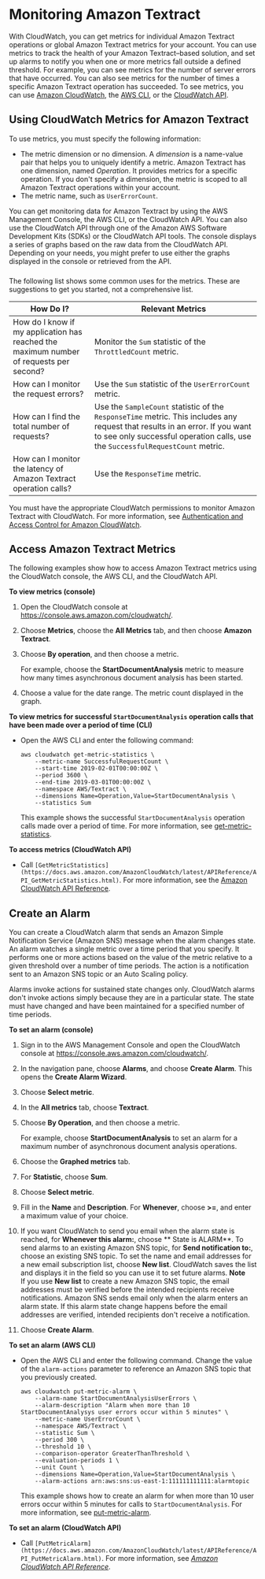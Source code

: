 # Monitoring Amazon Textract<a name="textract-monitoring"></a>

With CloudWatch, you can get metrics for individual Amazon Textract operations or global Amazon Textract metrics for your account\. You can use metrics to track the health of your Amazon Textract–based solution, and set up alarms to notify you when one or more metrics fall outside a defined threshold\. For example, you can see metrics for the number of server errors that have occurred\. You can also see metrics for the number of times a specific Amazon Textract operation has succeeded\. To see metrics, you can use [Amazon CloudWatch](https://console.aws.amazon.com/cloudwatch/), the [AWS CLI](https://docs.aws.amazon.com/AmazonCloudWatch/latest/cli/), or the [CloudWatch API](https://docs.aws.amazon.com/AmazonCloudWatch/latest/APIReference/)\.



## Using CloudWatch Metrics for Amazon Textract<a name="using-metrics"></a>

To use metrics, you must specify the following information:
+ The metric dimension or no dimension\. A *dimension* is a name\-value pair that helps you to uniquely identify a metric\. Amazon Textract has one dimension, named *Operation*\. It provides metrics for a specific operation\. If you don't specify a dimension, the metric is scoped to all Amazon Textract operations within your account\.
+ The metric name, such as `UserErrorCount`\.

You can get monitoring data for Amazon Textract by using the AWS Management Console, the AWS CLI, or the CloudWatch API\. You can also use the CloudWatch API through one of the Amazon AWS Software Development Kits \(SDKs\) or the CloudWatch API tools\. The console displays a series of graphs based on the raw data from the CloudWatch API\. Depending on your needs, you might prefer to use either the graphs displayed in the console or retrieved from the API\.

### <a name="how-do-i"></a>

The following list shows some common uses for the metrics\. These are suggestions to get you started, not a comprehensive list\.


| How Do I? | Relevant Metrics | 
| --- | --- | 
|  How do I know if my application has reached the maximum number of requests per second?  |  Monitor the `Sum` statistic of the `ThrottledCount` metric\.  | 
|  How can I monitor the request errors?  |  Use the `Sum` statistic of the `UserErrorCount` metric\.  | 
|  How can I find the total number of requests?  |  Use the `SampleCount` statistic of the `ResponseTime` metric\. This includes any request that results in an error\. If you want to see only successful operation calls, use the `SuccessfulRequestCount` metric\.  | 
|  How can I monitor the latency of Amazon Textract operation calls?  |  Use the `ResponseTime` metric\.  | 

You must have the appropriate CloudWatch permissions to monitor Amazon Textract with CloudWatch\. For more information, see [Authentication and Access Control for Amazon CloudWatch](https://docs.aws.amazon.com/AmazonCloudWatch/latest/monitoring/auth-and-access-control-cw.html)\.

## Access Amazon Textract Metrics<a name="how-to-access"></a>

The following examples show how to access Amazon Textract metrics using the CloudWatch console, the AWS CLI, and the CloudWatch API\.

**To view metrics \(console\)**

1. Open the CloudWatch console at [https://console\.aws\.amazon\.com/cloudwatch/](https://console.aws.amazon.com/cloudwatch)\.

1. Choose **Metrics**, choose the **All Metrics** tab, and then choose **Amazon Textract**\.

1. Choose **By operation**, and then choose a metric\. 

   For example, choose the **StartDocumentAnalysis** metric to measure how many times asynchronous document analysis has been started\.

1. Choose a value for the date range\. The metric count displayed in the graph\. 

**To view metrics for successful `StartDocumentAnalysis` operation calls that have been made over a period of time \(CLI\)**
+ Open the AWS CLI and enter the following command:

  ```
  aws cloudwatch get-metric-statistics \
      --metric-name SuccessfulRequestCount \
      --start-time 2019-02-01T00:00:00Z \
      --period 3600 \
      --end-time 2019-03-01T00:00:00Z \
      --namespace AWS/Textract \
      --dimensions Name=Operation,Value=StartDocumentAnalysis \
      --statistics Sum
  ```

  This example shows the successful `StartDocumentAnalysis` operation calls made over a period of time\. For more information, see [get\-metric\-statistics](https://docs.aws.amazon.com/cli/latest/reference/get-metric-statistics.html)\.

**To access metrics \(CloudWatch API\)**
+  Call `[GetMetricStatistics](https://docs.aws.amazon.com/AmazonCloudWatch/latest/APIReference/API_GetMetricStatistics.html)`\. For more information, see the [Amazon CloudWatch API Reference](https://docs.aws.amazon.com/AmazonCloudWatch/latest/APIReference/)\. 

## Create an Alarm<a name="alarms"></a>

You can create a CloudWatch alarm that sends an Amazon Simple Notification Service \(Amazon SNS\) message when the alarm changes state\. An alarm watches a single metric over a time period that you specify\. It performs one or more actions based on the value of the metric relative to a given threshold over a number of time periods\. The action is a notification sent to an Amazon SNS topic or an Auto Scaling policy\.

Alarms invoke actions for sustained state changes only\. CloudWatch alarms don't invoke actions simply because they are in a particular state\. The state must have changed and have been maintained for a specified number of time periods\. 



**To set an alarm \(console\)**

1. Sign in to the AWS Management Console and open the CloudWatch console at [https://console\.aws\.amazon\.com/cloudwatch/](https://console.aws.amazon.com/cloudwatch/)\.

1. In the navigation pane, choose **Alarms**, and choose **Create Alarm**\. This opens the **Create Alarm Wizard**\. 

1. Choose **Select metric**\.

1. In the **All metrics** tab, choose **Textract**\.

1. Choose **By Operation**, and then choose a metric\.

   For example, choose **StartDocumentAnalysis** to set an alarm for a maximum number of asynchronous document analysis operations\.

1. Choose the **Graphed metrics** tab\.

1. For **Statistic**, choose **Sum**\.

1. Choose **Select metric**\.

1. Fill in the **Name** and **Description**\. For **Whenever**, choose **>=**, and enter a maximum value of your choice\.

1. If you want CloudWatch to send you email when the alarm state is reached, for **Whenever this alarm:**, choose ** State is ALARM**\. To send alarms to an existing Amazon SNS topic, for **Send notification to:**, choose an existing SNS topic\. To set the name and email addresses for a new email subscription list, choose **New list**\. CloudWatch saves the list and displays it in the field so you can use it to set future alarms\. 
**Note**  
If you use **New list** to create a new Amazon SNS topic, the email addresses must be verified before the intended recipients receive notifications\. Amazon SNS sends email only when the alarm enters an alarm state\. If this alarm state change happens before the email addresses are verified, intended recipients don't receive a notification\.

1. Choose **Create Alarm**\. 

**To set an alarm \(AWS CLI\)**
+ Open the AWS CLI and enter the following command\. Change the value of the `alarm-actions` parameter to reference an Amazon SNS topic that you previously created\. 

  ```
  aws cloudwatch put-metric-alarm \
      --alarm-name StartDocumentAnalysisUserErrors \
      --alarm-description "Alarm when more than 10 StartDocumentAnalysys user errors occur within 5 minutes" \
      --metric-name UserErrorCount \
      --namespace AWS/Textract \
      --statistic Sum \
      --period 300 \
      --threshold 10 \
      --comparison-operator GreaterThanThreshold \
      --evaluation-periods 1 \
      --unit Count \
      --dimensions Name=Operation,Value=StartDocumentAnalysis \
      --alarm-actions arn:aws:sns:us-east-1:111111111111:alarmtopic
  ```

  This example shows how to create an alarm for when more than 10 user errors occur within 5 minutes for calls to `StartDocumentAnalysis`\. For more information, see [put\-metric\-alarm](https://docs.aws.amazon.com/cli/latest/reference/put-metric-alarm.html)\.

**To set an alarm \(CloudWatch API\)**
+ Call `[PutMetricAlarm](https://docs.aws.amazon.com/AmazonCloudWatch/latest/APIReference/API_PutMetricAlarm.html)`\. For more information, see *[Amazon CloudWatch API Reference](https://docs.aws.amazon.com/AmazonCloudWatch/latest/APIReference/)*\.